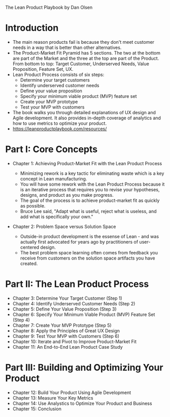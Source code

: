 The Lean Product Playbook by Dan Olsen

# Introduction
- The main reason products fail is because they don't meet customer needs in a way that is better than other alternatives.
- The Product-Market Fit Pyramid has 5 sections.  The two at the bottom are part of the Market and the three at the top are part of the Product.  From bottom to top: Target Customer, Underserved Needs, Value Proposition, Feature Set, UX.
- Lean Product Process consists of six steps:
	- Determine your target customers
	- Identify underserved customer needs
	- Define your value proposition
	- Specify your minimum viable product (MVP) feature set
	- Create your MVP prototype
	- Test your MVP with customers
- The book walks you through detailed explanations of UX design and Agile development.  It also provides in-depth coverage of analytics and how to use metrics to optimize your product.
- https://leanproductplaybook.com/resources/

# Part I: Core Concepts
- Chapter 1: Achieving Product-Market Fit with the Lean Product Process
	- Minimizing rework is a key tactic for eliminating waste which is a key concept in Lean manufacturing.
	- You will have some rework with the Lean Product Process because it is an iterative process that requires you to revise your hypotheses, designs, and product as you make progress.
	- The goal of the process is to achieve product-market fit as quickly as possible.
	- Bruce Lee said, "Adapt what is useful, reject what is useless, and add what is specifically your own."

- Chapter 2: Problem Space versus Solution Space
	- Outside-in product development is the essense of Lean - and was actually first advocated for years ago by practitioners of user-centered design.
	- The best problem space learning often comes from feedback you receive from customers on the solution space artifacts you have created.

# Part II: The Lean Product Process
- Chapter 3: Determine Your Target Customer (Step 1)
- Chapter 4: Identify Underserved Customer Needs (Step 2)
- Chapter 5: Define Your Value Proposition (Step 3)
- Chapter 6: Specify Your Minimum Viable Product (MVP) Feature Set (Step 4)
- Chapter 7: Create Your MVP Prototype (Step 5)
- Chapter 8: Apply the Principles of Great UX Design
- Chapter 9: Test Your MVP with Customers (Step 6)
- Chapter 10: Iterate and Pivot to Improve Product-Market Fit
- Chapter 11: An End-to-End Lean Product Case Study

# Part III: Building and Optimizing Your Product
- Chapter 12: Build Your Product Using Agile Development
- Chapter 13: Measure Your Key Metrics
- Chapter 14: Use Analystics to Optimize Your Product and Business
- Chapter 15: Conclusion
